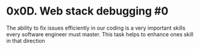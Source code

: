 # 0x0D. Web stack debugging #0
The ability to fix issues efficiently in our coding is a very
important skills every software engineer must master. This task 
helps to enhance ones skill in that direction
